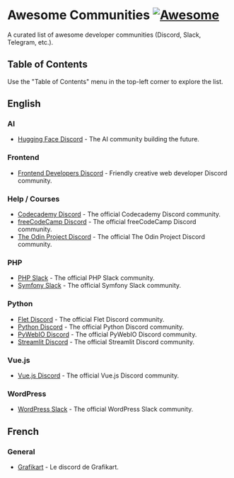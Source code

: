# Awesome Communities [![Awesome](https://awesome.re/badge.svg)](https://awesome.re)

A curated list of awesome developer communities (Discord, Slack, Telegram, etc.).

## Table of Contents
Use the "Table of Contents" menu in the top-left corner to explore the list.

## English
### AI
- [Hugging Face Discord](https://huggingface.co/join/discord) - The AI community building the future.

### Frontend
- [Frontend Developers Discord](https://discord.com/invite/kx7pk6J) - Friendly creative web developer Discord community.

### Help / Courses
- [Codecademy Discord](https://discord.gg/codecademy) - The official Codecademy Discord community.
- [freeCodeCamp Discord](https://discord.gg/freecodecamp-org-official-fi-fo-692816967895220344) - The official freeCodeCamp Discord community.
- [The Odin Project Discord](https://discord.gg/theodinproject) - The official The Odin Project Discord community.

### PHP
- [PHP Slack](https://phpchat.co/) - The official PHP Slack community.
- [Symfony Slack](https://symfony.com/slack-invite) - The official Symfony Slack community.

### Python
- [Flet Discord](https://discord.gg/mMJHgYEqRK) - The official Flet Discord community.
- [Python Discord](https://discord.gg/python) - The official Python Discord community.
- [PyWebIO Discord](https://discord.gg/EK4q9xqKh5) - The official PyWebIO Discord community.
- [Streamlit Discord](https://discord.gg/k75KG68asr) - The official Streamlit Discord community.

### Vue.js
- [Vue.js Discord](https://discord.gg/vue) - The official Vue.js Discord community.

### WordPress
- [WordPress Slack](https://make.wordpress.org/chat/) - The official WordPress Slack community.

## French
### General
- [Grafikart](http://www.grafikart.fr/tchat) - Le discord de Grafikart.

